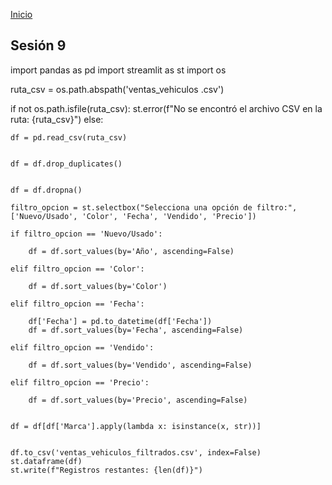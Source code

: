<!-- No borrar o modificar -->
[Inicio](./index.md)

## Sesión 9 

import pandas as pd
import streamlit as st
import os


ruta_csv = os.path.abspath('ventas_vehiculos .csv')


if not os.path.isfile(ruta_csv):
    st.error(f"No se encontró el archivo CSV en la ruta: {ruta_csv}")
else:
    
    df = pd.read_csv(ruta_csv)

  
    df = df.drop_duplicates()

   
    df = df.dropna()

    filtro_opcion = st.selectbox("Selecciona una opción de filtro:", ['Nuevo/Usado', 'Color', 'Fecha', 'Vendido', 'Precio'])

    if filtro_opcion == 'Nuevo/Usado':
      
        df = df.sort_values(by='Año', ascending=False)

    elif filtro_opcion == 'Color':
      
        df = df.sort_values(by='Color')

    elif filtro_opcion == 'Fecha':
    
        df['Fecha'] = pd.to_datetime(df['Fecha'])
        df = df.sort_values(by='Fecha', ascending=False)

    elif filtro_opcion == 'Vendido':

        df = df.sort_values(by='Vendido', ascending=False)

    elif filtro_opcion == 'Precio':
    
        df = df.sort_values(by='Precio', ascending=False)

 
    df = df[df['Marca'].apply(lambda x: isinstance(x, str))]

  
    df.to_csv('ventas_vehiculos_filtrados.csv', index=False)
    st.dataframe(df)
    st.write(f"Registros restantes: {len(df)}")
<!-- Su documentación aquí -->






